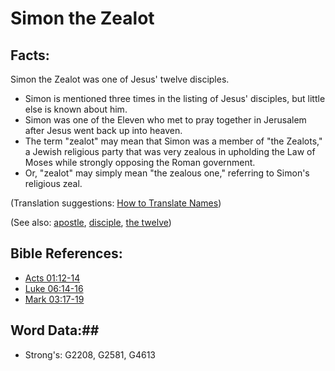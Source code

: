 # Simon the Zealot #

## Facts: ##

Simon the Zealot was one of Jesus' twelve disciples.

* Simon is mentioned three times in the listing of Jesus' disciples, but little else is known about him.
* Simon was one of the Eleven who met to pray together in Jerusalem after Jesus went back up into heaven.
* The term "zealot" may mean that Simon was a member of "the Zealots," a Jewish religious party that was very zealous in upholding the Law of Moses while strongly opposing the Roman government.
* Or, "zealot" may simply mean "the zealous one," referring to Simon's religious zeal.


(Translation suggestions: [How to Translate Names](rc://en/ta/man/translate/translate-names))

(See also: [apostle](../kt/apostle.md), [disciple](../kt/disciple.md), [the twelve](../kt/thetwelve.md))

## Bible References: ##

* [Acts 01:12-14](rc://en/tn/help/act/01/12)
* [Luke 06:14-16](rc://en/tn/help/luk/06/14)
* [Mark 03:17-19](rc://en/tn/help/mrk/03/17)

## Word Data:##

* Strong's: G2208, G2581, G4613
